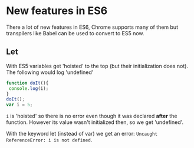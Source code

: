 New features in ES6
===================
There a lot of new features in ES6, Chrome supports many of them but transpilers like Babel can be used to convert to ES5 now.

Let
---
With ES5 variables get 'hoisted' to the top (but their initialization does not). The following would log 'undefined'
```javascript
function doIt(){
 console.log(i);
}
doIt();
var i = 5;
```
```i``` is 'hoisted' so there is no error even though it was declared **after** the function. However its value wasn't initialized then, so we get 'undefined'.

With the keyword let (instead of var) we get an error:
```Uncaught ReferenceError: i is not defined```.


